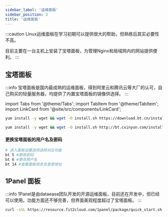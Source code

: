 ```yaml
---
sidebar_label: '运维面板'
sidebar_position: 3
title: '运维面板'
---
```


:::caution
Linux运维面板在学习初期可以提供很大的帮助，但熟练后其实必要性不高。

目前主要在一台主机上安装了宝塔面板，为管理Nginx和局域网内的网站提供便利。
:::

## 宝塔面板

:::info
宝塔面板是国内最成熟的运维面板，得到阿里云和腾讯云等大厂的认可，自己购买的轻量服务器，均提供了内置宝塔面板的镜像供选择。
:::

import Tabs from '@theme/Tabs';
import TabItem from '@theme/TabItem';
import LinkCard from '@site/src/components/LinkCard';

<Tabs>
<TabItem value='官方安装' label='官方安装' default>

<LinkCard title='宝塔面板官方一键安装链接' description='宝塔面板下载，免费全能的服务器运维软件' to='https://www.bt.cn/new/download.html' />

```bash
yum install -y wget && wget -O install.sh https://download.bt.cn/install/install_6.0.sh && sh install.sh ed8484bec
```

</TabItem>
<TabItem value='破解安装' label='破解安装' default>

<LinkCard title='破解版博客' description='Linux宝塔面板《企业版》一键安装脚本-创信博客 (cxinyun.cn)' to='https://blog.cxinyun.cn/825.html' />

```bash
yum install -y wget && wget -O install.sh http://bt.cxinyun.com/install/install_6.0.sh && sh install.sh
```

</TabItem>
</Tabs>

#### 更换宝塔面板的用户名及密码
```bash
# 进入面板设置选项选择对应功能
bt 5 #更改密码
bt 6 #更改用户名
bt 14 #查看面板信息及登录地址
```

## 1Panel 面板

:::info
1Panel是由dataease团队开发的开源运维面板，目前还在开发中，但已经可以使用。功能方面还不够完善，但界面美观程度超过了宝塔面板。
:::

```bash
curl -sSL https://resource.fit2cloud.com/1panel/package/quick_start.sh -o quick_start.sh && sh quick_start.sh
```